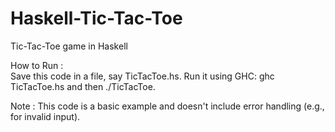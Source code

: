 # Haskell-Tic-Tac-Toe
Tic-Tac-Toe game in Haskell

How to Run :  
    Save this code in a file, say TicTacToe.hs.
    Run it using GHC: ghc TicTacToe.hs and then ./TicTacToe.
    
Note : 
    This code is a basic example and doesn't include error handling (e.g., for invalid input). 
